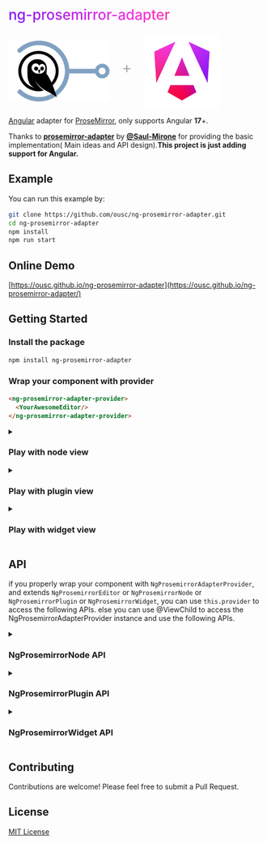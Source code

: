 <h1 style="font-weight: 500; background: linear-gradient(to right,#8514f5,#f637e3,#fa2c05); -webkit-background-clip: text; background-clip: text;-webkit-text-fill-color: transparent;">ng-prosemirror-adapter</h1>

<img src="prosemirrorAdapterLogo.svg" width="200" style="vertical-align: middle;">
<span style="font-size: 30px;color: #aaa;margin: 0 20px;">+</span>
<img src="O1CN01RSfkps1J0vtVaKr0U_!!6000000000967-49-tps-1920-1920.webp" width="150" style="vertical-align: middle;">

[Angular](https://angular.dev/) adapter for [ProseMirror](https://prosemirror.net/), only supports Angular **17**+.

Thanks to  [**prosemirror-adapter**](https://github.com/Saul-Mirone/prosemirror-adapter) by [**@Saul-Mirone**](https://github.com/Saul-Mirone) for providing the basic implementation(
Main ideas and API design).**This project is just adding support for Angular.**

## Example

You can run this example by:

```bash
git clone https://github.com/ousc/ng-prosemirror-adapter.git
cd ng-prosemirror-adapter
npm install
npm run start
```

## Online Demo
[https://ousc.github.io/ng-prosemirror-adapter](https://ousc.github.io/ng-prosemirror-adapter/)

## Getting Started

### Install the package

```bash
npm install ng-prosemirror-adapter
```

### Wrap your component with provider

```html
<ng-prosemirror-adapter-provider>
  <YourAwesomeEditor/>
</ng-prosemirror-adapter-provider>
```

<details>

<summary>

### Play with node view

</summary>

In this section we will implement a node view for paragraph node.

#### Build component for [node view](https://prosemirror.net/docs/ref/#view.NodeView)

```ts
import {Component} from '@angular/core';
import {NgProsemirrorNode} from 'ng-prosemirror-adapter';


@Component({
  selector: 'paragraph',
  template: `
      <div role="presentation" [class.selected]="selected"></div>
  `,
  styles: [`
    :host .selected {
      outline: blue solid 1px;
    }
  `],
  standalone: true
})
export class Paragraph extends NgProsemirrorNode {}
```

#### Bind node view components with prosemirror

```ts
import {AfterViewInit, Component, ElementRef, forwardRef, ViewChild} from '@angular/core';
import {Paragraph} from "../paragraph.component";
import {NgProsemirrorEditor} from 'ng-prosemirror-adapter';

@Component({
  selector: 'editor',
  standalone: true,
  template: `<div class="editor" #editorRef></div>`,
  providers: [{provide: NgProsemirrorEditor, useExisting: forwardRef(() => EditorComponent)}],
})
export class EditorComponent extends NgProsemirrorEditor implements AfterViewInit {
  @ViewChild('editorRef') editorRef: ElementRef;

  async ngAfterViewInit(): Promise<void> {
    const element = this.editorRef.nativeElement;
    if (!element || element.firstChild)
      return

    const editorView = new EditorView(element, {
      state: YourProsemirrorEditorState,
      nodeViews: {
        paragraph: this.provider.createNodeView({
          component: Paragraph,
          as: 'div',
          contentAs: 'p',
        }),
      }
    })
  }
}

```

🚀 Congratulations! You have built your first angular node view with prosemirror-adapter.

</details>

<details>

<summary>

### Play with plugin view

</summary>

In this section we will implement a plugin view that will display the size of the document.

#### Build component for [plugin view](https://prosemirror.net/docs/ref/#state.PluginView)

```ts
import {Component} from '@angular/core';
import {NgProsemirrorPlugin} from 'ng-prosemirror-adapter';

@Component({
  selector: 'size',
  template: `<div>Size for document: {{ size }}</div>`,
  styles: [],
  standalone: true
})
export class Size extends NgProsemirrorPlugin {

  get size() {
    return this.state?.doc?.nodeSize
  }
}

```

#### Bind plugin view components with prosemirror

```tsx
import {AfterViewInit, Component, ElementRef, forwardRef, ViewChild} from '@angular/core';
import {Size} from "../size.component";
import {NgProsemirrorEditor} from 'ng-prosemirror-adapter';

@Component({
  selector: 'editor',
  standalone: true,
  template: `<div class="editor" #editorRef></div>`,
  providers: [{provide: NgProsemirrorEditor, useExisting: forwardRef(() => EditorComponent)}],
})
export class EditorComponent extends NgProsemirrorEditor implements AfterViewInit {
  @ViewChild('editorRef') editorRef: ElementRef;

  async ngAfterViewInit(): Promise<void> {
    const element = this.editorRef.nativeElement;
    if (!element || element.firstChild)
      return

    const editorView = new EditorView(element, {
      state: YourProsemirrorEditorState,
      plugins: [
        new Plugin({
          view: await this.provider.createPluginView({ component: Size }),
        }),
      ]
    })
  }
}
```

🚀 Congratulations! You have built your first angular plugin view with prosemirror-adapter.

</details>

<details>

<summary>

### Play with widget view

</summary>

In this section we will implement a widget view that will add hashes for heading when selected.

#### Build component for [widget decoration view](https://prosemirror.net/docs/ref/#view.Decoration%5Ewidget)

```ts
import {Component} from '@angular/core';
import {NgProsemirrorWidget} from 'ng-prosemirror-adapter';

@Component({
  selector: 'hashes',
  template: `
      <span class="hash">{{ hashes }}</span>`,
  styles: [`
    .hash {
      color: blue;
      margin-right: 6px;
    }`],
  standalone: true
})
export class Hashes extends NgProsemirrorWidget {
  get level() {
    return this.spec?.['level'];
  }

  get hashes() {
    return Array(this.level || 0).fill('#').join('');
  }
}

```

#### Bind widget view components with prosemirror

```ts
import {AfterViewInit, Component, ElementRef, forwardRef, ViewChild} from '@angular/core';
import {Hashes} from "../hashes.component";
import {NgProsemirrorEditor} from 'ng-prosemirror-adapter';
import {Plugin} from "prosemirror-state";

@Component({
  selector: 'editor',
  standalone: true,
  template: `<div class="editor" #editorRef></div>`,
  providers: [{provide: NgProsemirrorEditor, useExisting: forwardRef(() => EditorComponent)}],
})
export class EditorComponent extends NgProsemirrorEditor implements AfterViewInit {
  @ViewChild('editorRef') editorRef: ElementRef;

  async ngAfterViewInit(): Promise<void> {
    const element = this.editorRef.nativeElement;
    if (!element || element.firstChild)
      return

    const editorView = new EditorView(element, {
      state: YourProsemirrorEditorState,
      plugins: [
        new Plugin({
          props: {
            decorations: (state) => {
              const getHashWidget = this.provider.createWidgetView({
                as: 'i',
                component: Hashes,
              })
              const {$from} = state.selection
              const node = $from.node()
              if (node.type.name !== 'heading')
                return DecorationSet.empty

              const widget = getHashWidget($from.before() + 1, {
                side: -1,
                level: node.attrs['level'],
              })
              return DecorationSet.create(state.doc, [widget])
            },
          },
        }),
      ]
    })
  }
}
```

🚀 Congratulations! You have built your first angular widget view with prosemirror-adapter.

</details>

## API

if you properly wrap your component with `NgProsemirrorAdapterProvider`, and extends `NgProsemirrorEditor` or `NgProsemirrorNode` or `NgProsemirrorPlugin` or `NgProsemirrorWidget`, you can use `this.provider` to access the following APIs.
else you can use @ViewChild to access the NgProsemirrorAdapterProvider instance and use the following APIs.

<details>

<summary>

### NgProsemirrorNode API

</summary>

#### NgProsemirrorEditor.provider.createNodeView: NodeViewFactory => (options: NgNodeViewUserOptions) => NodeViewConstructor

```ts
type NgNodeViewUserOptions = {
  component: Type<NgProsemirrorNode>
  as?: string | HTMLElement
  contentAs?: string | HTMLElement
  update?: (node: Node, decorations: readonly Decoration[], innerDecorations: DecorationSource) => boolean | void
  ignoreMutation?: (mutation: MutationRecord) => boolean | void
  selectNode?: () => void
  deselectNode?: () => void
  setSelection?: (anchor: number, head: number, root: Document | ShadowRoot) => void
  stopEvent?: (event: Event) => boolean
  destroy?: () => void

  // Additional
  onUpdate?: () => void
  inputs?: {
    [key: string]: any
  },
  key?: string
}

type NodeViewFactory = (options: NgNodeViewUserOptions) => NodeViewConstructor
```

#### NgProsemirrorNode.context: NodeViewContext

```ts
interface NodeViewContext {
  // won't change
  contentRef: NodeViewContentRef
  view: EditorView
  getPos: () => number | undefined
  setAttrs: (attrs: Attrs) => void

  // changes between updates
  node: Node
  selected: boolean
  decorations: readonly Decoration[]
  innerDecorations: DecorationSource
}

type NodeViewContentRef = (node: HTMLElement | null) => void
```

### NgProsemirrorNode.view: EditorView

### NgProsemirrorNode.contentRef: NodeViewContentRef

### NgProsemirrorNode.getPos: () => number | undefined
  
### NgProsemirrorNode.setAttrs: (attrs: Attrs) => void

### NgProsemirrorNode.node: Node

### NgProsemirrorNode.selected: boolean

### NgProsemirrorNode.decorations: readonly Decoration[]

### NgProsemirrorNode.innerDecorations: DecorationSource


</details>

<details>

<summary>

### NgProsemirrorPlugin API

</summary>

#### NgProsemirrorEditor.provider.createPluginView: NodeViewFactory => (options: NgNodeViewUserOptions) => NodeViewConstructor

```ts
export type NgPluginViewUserOptions = {
  component: Type<NgProsemirrorPlugin>
  root?: (viewDOM: HTMLElement) => HTMLElement
  update?: (view: EditorView, prevState: EditorState) => void
  destroy?: () => void,
  inputs?: {
    [key: string]: any
  },
  key?: string
}

export type PluginViewFactory = (options: NgPluginViewUserOptions) => Promise<PluginViewSpec>

```

#### NgProsemirrorPlugin.context: PluginViewContext

```ts
export interface PluginViewContext {
  view: EditorView
  prevState: EditorState
}
```

#### NgProsemirrorPlugin.view: EditorView

#### NgProsemirrorPlugin.state: EditorState

#### NgProsemirrorPlugin.prevState: EditorState

</details>

<details>

<summary>

### NgProsemirrorWidget API

</summary>

#### NgProsemirrorEditor.provider.createWidgetView: WidgetViewFactory => (options: NgWidgetViewUserOptions) => WidgetViewConstructor

```ts
export type NgWidgetUserOptions = {
  as: string | HTMLElement
  component: Type<NgProsemirrorWidget>,
  inputs?: {
    [key: string]: any
  },
  key?: string
}

export type WidgetViewFactory = (options: NgWidgetUserOptions) => WidgetDecorationFactory
```

#### NgProsemirrorWidget.context: WidgetViewContext

```ts
export interface WidgetViewContext {
  view: EditorView
  getPos: () => number | undefined
  spec?: WidgetDecorationSpec
}
```

#### NgProsemirrorWidget.view: EditorView

#### NgProsemirrorWidget.getPos: () => number | undefined

#### NgProsemirrorWidget.spec: WidgetDecorationSpec

</details>

## Contributing

Contributions are welcome! Please feel free to submit a Pull Request.

## License

[MIT License](LICENSE)
